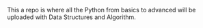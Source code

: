 This a repo is where all the Python from basics to advanced will be uploaded with Data Structures and Algorithm.


